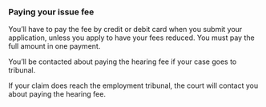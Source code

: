 ### Paying your issue fee
You’ll have to pay the fee by credit or debit card when you submit your application, unless you apply to have your fees reduced. You must pay the full amount  in one payment.

You’ll be contacted about paying the hearing fee if your case goes to tribunal.

If your claim does reach the employment tribunal, the court will contact you about paying the hearing fee.
